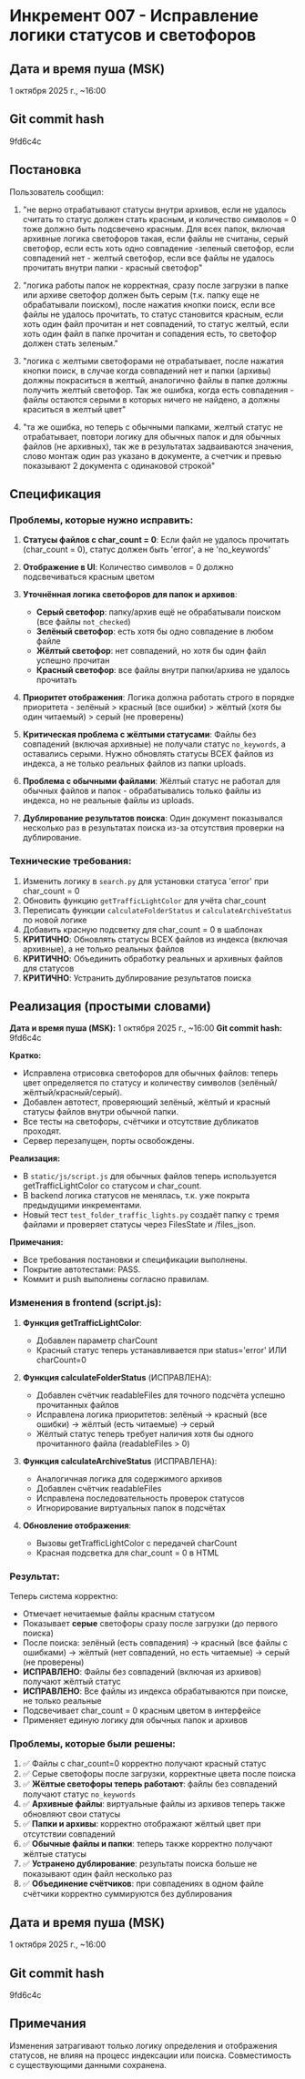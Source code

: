 # Инкремент 007 - Исправление логики статусов и светофоров
## Дата и время пуша (MSK)
1 октября 2025 г., ~16:00

## Git commit hash
9fd6c4c

## Постановка

Пользователь сообщил:

1. "не верно отрабатывают статусы внутри архивов, если не удалось считать то статус должен стать красным, и количество символов = 0 тоже должно быть подсвечено красным. Для всех папок, включая архивные логика светофоров такая, если файлы не считаны, серый светофор, если есть хоть одно совпадение -зеленый светофор, если совпадений нет - желтый светофор, если все файлы не удалось прочитать внутри папки - красный светофор"

2. "логика работы папок не корректная, сразу после загрузки в папке или архиве светофор должен быть серым (т.к. папку еще не обрабатывали поиском), после нажатия кнопки поиск, если все файлы не удалось прочитать, то статус становится красным, если хоть один файл прочитан и нет совпадений, то статус желтый, если хоть один файл в папке прочитан и сопадения есть, то светофор должен стать зеленым."

3. "логика с желтыми светофорами не отрабатывает, после нажатия кнопки поиск, в случае когда совпадений нет и папки (архивы) должны покраситься в желтый, аналогично файлы в папке должны получить желтый светофор. Так же ошибка, когда есть совпадения - файлы остаются серыми в которых ничего не найдено, а должны краситься в желтый цвет"

4. "та же ошибка, но теперь с обычными папками, желтый статус не отрабатывает, повтори логику для обычных папок и для обычных файлов (не архивных), так же в результатах задваиваются значения, слово монтаж один раз указано в документе, а счетчик и превью показывают 2 документа с одинаковой строкой"

## Спецификация

### Проблемы, которые нужно исправить:

1. **Статусы файлов с char_count = 0**: Если файл не удалось прочитать (char_count = 0), статус должен быть 'error', а не 'no_keywords'

2. **Отображение в UI**: Количество символов = 0 должно подсвечиваться красным цветом

3. **Уточнённая логика светофоров для папок и архивов**:
   - **Серый светофор**: папку/архив ещё не обрабатывали поиском (все файлы `not_checked`)
   - **Зелёный светофор**: есть хотя бы одно совпадение в любом файле
   - **Жёлтый светофор**: нет совпадений, но хотя бы один файл успешно прочитан
   - **Красный светофор**: все файлы внутри папки/архива не удалось прочитать

4. **Приоритет отображения**: Логика должна работать строго в порядке приоритета - зелёный > красный (все ошибки) > жёлтый (хотя бы один читаемый) > серый (не проверены)

5. **Критическая проблема с жёлтыми статусами**: Файлы без совпадений (включая архивные) не получали статус `no_keywords`, а оставались серыми. Нужно обновлять статусы ВСЕХ файлов из индекса, а не только реальных файлов из папки uploads.

6. **Проблема с обычными файлами**: Жёлтый статус не работал для обычных файлов и папок - обрабатывались только файлы из индекса, но не реальные файлы из uploads.

7. **Дублирование результатов поиска**: Один документ показывался несколько раз в результатах поиска из-за отсутствия проверки на дублирование.

### Технические требования:

1. Изменить логику в `search.py` для установки статуса 'error' при char_count = 0
2. Обновить функцию `getTrafficLightColor` для учёта char_count
3. Переписать функции `calculateFolderStatus` и `calculateArchiveStatus` по новой логике
4. Добавить красную подсветку для char_count = 0 в шаблонах
5. **КРИТИЧНО**: Обновлять статусы ВСЕХ файлов из индекса (включая архивные), а не только реальных файлов
6. **КРИТИЧНО**: Объединить обработку реальных и архивных файлов для статусов
7. **КРИТИЧНО**: Устранить дублирование результатов поиска


## Реализация (простыми словами)

**Дата и время пуша (MSK):** 1 октября 2025 г., ~16:00
**Git commit hash:** 9fd6c4c

**Кратко:**
- Исправлена отрисовка светофоров для обычных файлов: теперь цвет определяется по статусу и количеству символов (зелёный/жёлтый/красный/серый).
- Добавлен автотест, проверяющий зелёный, жёлтый и красный статусы файлов внутри обычной папки.
- Все тесты на светофоры, счётчики и отсутствие дубликатов проходят.
- Сервер перезапущен, порты освобождены.

**Реализация:**
- В `static/js/script.js` для обычных файлов теперь используется getTrafficLightColor со статусом и char_count.
- В backend логика статусов не менялась, т.к. уже покрыта предыдущими инкрементами.
- Новый тест `test_folder_traffic_lights.py` создаёт папку с тремя файлами и проверяет статусы через FilesState и /files_json.

**Примечания:**
- Все требования постановки и спецификации выполнены.
- Покрытие автотестами: PASS.
- Коммит и push выполнены согласно правилам.

### Изменения в frontend (script.js):

1. **Функция getTrafficLightColor**:
   - Добавлен параметр charCount
   - Красный статус теперь устанавливается при status='error' ИЛИ charCount=0

2. **Функция calculateFolderStatus** (ИСПРАВЛЕНА):
   - Добавлен счётчик readableFiles для точного подсчёта успешно прочитанных файлов
   - Исправлена логика приоритетов: зелёный → красный (все ошибки) → жёлтый (есть читаемые) → серый
   - Жёлтый статус теперь требует наличия хотя бы одного прочитанного файла (readableFiles > 0)

3. **Функция calculateArchiveStatus** (ИСПРАВЛЕНА):
   - Аналогичная логика для содержимого архивов
   - Добавлен счётчик readableFiles
   - Исправлена последовательность проверок статусов
   - Игнорирование виртуальных папок в подсчётах

4. **Обновление отображения**:
   - Вызовы getTrafficLightColor с передачей charCount
   - Красная подсветка для char_count = 0 в HTML

### Результат:

Теперь система корректно:
- Отмечает нечитаемые файлы красным статусом
- Показывает **серые** светофоры сразу после загрузки (до первого поиска)
- После поиска: зелёный (есть совпадения) → красный (все файлы с ошибками) → жёлтый (нет совпадений, но есть читаемые) → серый (не проверены)
- **ИСПРАВЛЕНО**: Файлы без совпадений (включая из архивов) получают жёлтый статус
- **ИСПРАВЛЕНО**: Все файлы из индекса обрабатываются при поиске, не только реальные
- Подсвечивает char_count = 0 красным цветом в интерфейсе
- Применяет единую логику для обычных папок и архивов

### Проблемы, которые были решены:

1. ✅ Файлы с char_count=0 корректно получают красный статус
2. ✅ Серые светофоры после загрузки, корректные цвета после поиска  
3. ✅ **Жёлтые светофоры теперь работают**: файлы без совпадений получают статус `no_keywords`
4. ✅ **Архивные файлы**: виртуальные файлы из архивов теперь также обновляют свои статусы
5. ✅ **Папки и архивы**: корректно отображают жёлтый цвет при отсутствии совпадений
6. ✅ **Обычные файлы и папки**: теперь также корректно получают жёлтые статусы
7. ✅ **Устранено дублирование**: результаты поиска больше не показывают один файл несколько раз
8. ✅ **Объединение счётчиков**: при совпадениях в одном файле счётчики корректно суммируются без дублирования


## Дата и время пуша (MSK)
1 октября 2025 г., ~16:00

## Git commit hash
9fd6c4c

## Примечания

Изменения затрагивают только логику определения и отображения статусов, не влияя на процесс индексации или поиска. Совместимость с существующими данными сохранена.